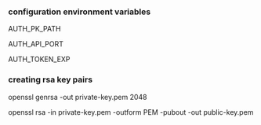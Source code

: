 ### configuration environment variables
AUTH_PK_PATH

AUTH_API_PORT

AUTH_TOKEN_EXP

### creating rsa key pairs
openssl genrsa -out private-key.pem 2048

openssl rsa -in private-key.pem -outform PEM -pubout -out public-key.pem
